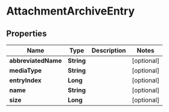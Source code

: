 # AttachmentArchiveEntry

## Properties
Name | Type | Description | Notes
------------ | ------------- | ------------- | -------------
**abbreviatedName** | **String** |  |  [optional]
**mediaType** | **String** |  |  [optional]
**entryIndex** | **Long** |  |  [optional]
**name** | **String** |  |  [optional]
**size** | **Long** |  |  [optional]
